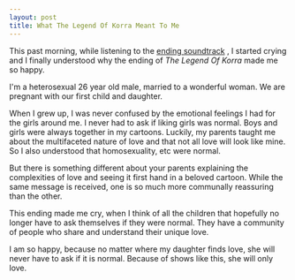 ```yaml
---
layout: post
title: What The Legend Of Korra Meant To Me
---
```


This past morning, while listening to the [ending soundtrack](https://soundcloud.com/jeremy-zuckerman/the-legend-of-korra?in=jeremy-zuckerman/sets/from-the-legend-of-korra)
, I started crying and I finally understood why the ending of *The Legend Of Korra* made me so
happy.

I'm a heterosexual 26 year old male, married to a wonderful woman. We are pregnant with our
first child and daughter.

When I grew up, I was never confused by the emotional feelings I had for the girls around me. I
never had to ask if liking girls was normal. Boys and girls were always together in my
cartoons. Luckily, my parents taught me about the multifaceted nature of love and that not all
love will look like mine. So I also understood that homosexuality, etc were normal.

But there is something different about your parents explaining the complexities of love and
seeing it first hand in a beloved cartoon. While the same message is received, one is so much
more communally reassuring than the other.

This ending made me cry, when I think of all the children that hopefully no longer have to ask
themselves if they were normal. They have a community of people who share and understand their
unique love.

I am so happy, because no matter where my daughter finds love, she will never have to ask if it
is normal. Because of shows like this, she will only love.

